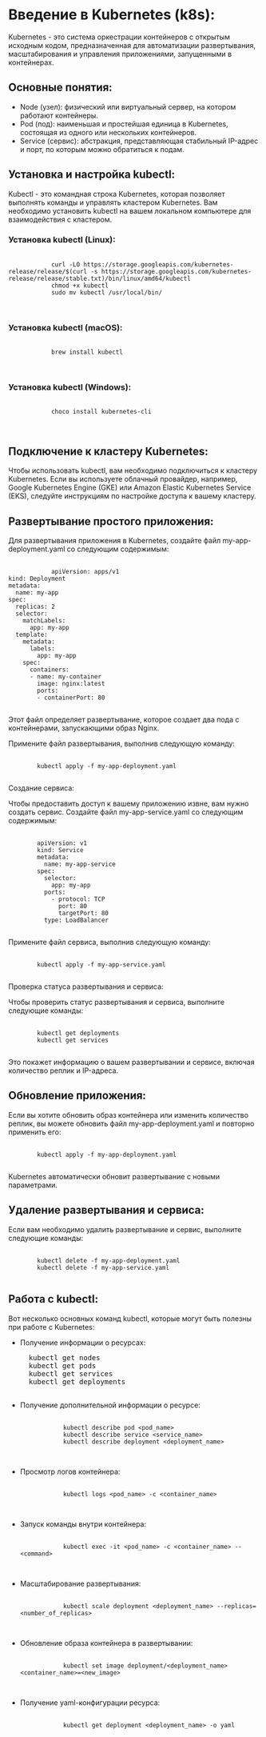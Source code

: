 <!DOCTYPE html>
<html>
<head>
	<title>README.md</title>
</head>
<body>
	<h1>Введение в Kubernetes (k8s):</h1>
	<p>Kubernetes - это система оркестрации контейнеров с открытым исходным кодом, предназначенная для автоматизации развертывания, масштабирования и управления приложениями, запущенными в контейнерах.</p>
	<h2>Основные понятия:</h2>
	<ul>
		<li>Node (узел): физический или виртуальный сервер, на котором работают контейнеры.</li>
		<li>Pod (под): наименьшая и простейшая единица в Kubernetes, состоящая из одного или нескольких контейнеров.</li>
		<li>Service (сервис): абстракция, представляющая стабильный IP-адрес и порт, по которым можно обратиться к подам.</li>
	</ul>
	<h2>Установка и настройка kubectl:</h2>
	<p>Kubectl - это командная строка Kubernetes, которая позволяет выполнять команды и управлять кластером Kubernetes. Вам необходимо установить kubectl на вашем локальном компьютере для взаимодействия с кластером.</p>
	<h3>Установка kubectl (Linux):</h3>
	<pre>
		<code>
			curl -LO https://storage.googleapis.com/kubernetes-release/release/$(curl -s https://storage.googleapis.com/kubernetes-release/release/stable.txt)/bin/linux/amd64/kubectl
			chmod +x kubectl
			sudo mv kubectl /usr/local/bin/
		</code>
	</pre>
	<h3>Установка kubectl (macOS):</h3>
	<pre>
		<code>
			brew install kubectl
		</code>
	</pre>
	<h3>Установка kubectl (Windows):</h3>
	<pre>
		<code>
			choco install kubernetes-cli
		</code>
	</pre>
	<h2>Подключение к кластеру Kubernetes:</h2>
	<p>Чтобы использовать kubectl, вам необходимо подключиться к кластеру Kubernetes. Если вы используете облачный провайдер, например, Google Kubernetes Engine (GKE) или Amazon Elastic Kubernetes Service (EKS), следуйте инструкциям по настройке доступа к вашему кластеру.</p>
	<h2>Развертывание простого приложения:</h2>
	<p>Для развертывания приложения в Kubernetes, создайте файл my-app-deployment.yaml со следующим содержимым:</p>
	<pre>
		<code>
			apiVersion: apps/v1
kind: Deployment
metadata:
  name: my-app
spec:
  replicas: 2
  selector:
    matchLabels:
      app: my-app
  template:
    metadata:
      labels:
        app: my-app
    spec:
      containers:
      - name: my-container
        image: nginx:latest
        ports:
        - containerPort: 80
	</code>
</pre>
<p>Этот файл определяет развертывание, которое создает два пода с контейнерами, запускающими образ Nginx.</p>
<p>Примените файл развертывания, выполнив следующую команду:</p>
<pre>
	<code>
		kubectl apply -f my-app-deployment.yaml
	</code>
</pre>
<p>Создание сервиса:</p>
<p>Чтобы предоставить доступ к вашему приложению извне, вам нужно создать сервис. Создайте файл my-app-service.yaml со следующим содержимым:</p>
<pre>
	<code>
		apiVersion: v1
		kind: Service
		metadata:
		  name: my-app-service
		spec:
		  selector:
		    app: my-app
		  ports:
		    - protocol: TCP
		      port: 80
		      targetPort: 80
		  type: LoadBalancer
	</code>
</pre>
<p>Примените файл сервиса, выполнив следующую команду:</p>
<pre>
	<code>
		kubectl apply -f my-app-service.yaml
	</code>
</pre>
<p>Проверка статуса развертывания и сервиса:</p>
<p>Чтобы проверить статус развертывания и сервиса, выполните следующие команды:</p>
<pre>
	<code>
		kubectl get deployments
		kubectl get services
	</code>
</pre>
<p>Это покажет информацию о вашем развертывании и сервисе, включая количество реплик и IP-адреса.</p>
<h2>Обновление приложения:</h2>
<p>Если вы хотите обновить образ контейнера или изменить количество реплик, вы можете обновить файл my-app-deployment.yaml и повторно применить его:</p>
<pre>
	<code>
		kubectl apply -f my-app-deployment.yaml
	</code>
</pre>
<p>Kubernetes автоматически обновит развертывание с новыми параметрами.</p>
<h2>Удаление развертывания и сервиса:</h2>
<p>Если вам необходимо удалить развертывание и сервис, выполните следующие команды:</p>
<pre>
	<code>
		kubectl delete -f my-app-deployment.yaml
		kubectl delete -f my-app-service.yaml
	</code>
</pre>
<h2>Работа с kubectl:</h2>
<p>Вот несколько основных команд kubectl, которые могут быть полезны при работе с Kubernetes:</p>
<ul>
	<li>Получение информации о ресурсах:</li>
	<pre>
  kubectl get nodes
  kubectl get pods
  kubectl get services
  kubectl get deployments
  </pre>
	<li>Получение дополнительной информации о ресурсе:</li>
	<pre>
		<code>
			kubectl describe pod &lt;pod_name&gt;
			kubectl describe service &lt;service_name&gt;
			kubectl describe deployment &lt;deployment_name&gt;
		</code>
	</pre>
	<li>Просмотр логов контейнера:</li>
	<pre>
		<code>
			kubectl logs &lt;pod_name&gt; -c &lt;container_name&gt;
		</code>
	</pre>
	<li>Запуск команды внутри контейнера:</li>
	<pre>
		<code>
			kubectl exec -it &lt;pod_name&gt; -c &lt;container_name&gt; -- &lt;command&gt;
		</code>
	</pre>
	<li>Масштабирование развертывания:</li>
	<pre>
		<code>
			kubectl scale deployment &lt;deployment_name&gt; --replicas=&lt;number_of_replicas&gt;
		</code>
	</pre>
	<li>Обновление образа контейнера в развертывании:</li>
	<pre>
		<code>
			kubectl set image deployment/&lt;deployment_name&gt; &lt;container_name&gt;=&lt;new_image&gt;
		</code>
	</pre>
	<li>Получение yaml-конфигурации ресурса:</li>
	<pre>
		<code>
			kubectl get deployment &lt;deployment_name&gt; -o yaml
		</code>
	</pre>
</ul>
</body>
</html>

	
